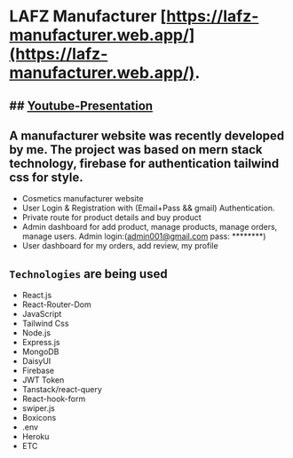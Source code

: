 # LAFZ Manufacturer [https://lafz-manufacturer.web.app/](https://lafz-manufacturer.web.app/).

## ## [Youtube-Presentation](https://youtu.be/Rp4sxmm7PWY)
## A manufacturer website was recently developed by me. The project was based on mern stack technology, firebase for authentication tailwind css for style. 

* Cosmetics manufacturer website 
* User Login & Registration with (Email+Pass && gmail) Authentication.
* Private route for product details and buy product
* Admin dashboard for add product, manage products, manage orders, manage users. Admin login:(admin001@gmail.com pass: ********)
* User dashboard for my orders, add review, my profile


## `Technologies` are being used

* React.js
* React-Router-Dom
* JavaScript
* Tailwind Css
* Node.js
* Express.js
* MongoDB
* DaisyUI
* Firebase
* JWT Token
* Tanstack/react-query
* React-hook-form
* swiper.js
* Boxicons 
* .env
* Heroku 
* ETC

